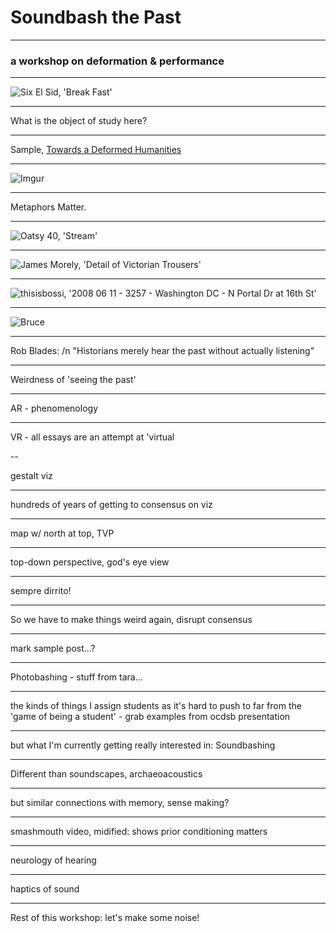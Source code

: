 # Soundbash the Past

---

### a workshop on deformation & performance

---


![Six El Sid, 'Break Fast'](https://farm8.staticflickr.com/7188/6786558606_24bf54c04c_o_d.jpg)

---

What is the object of study here?

---

Sample, [Towards a Deformed Humanities](http://www.samplereality.com/2012/05/02/notes-towards-a-deformed-humanities/)

---

![Imgur](http://i.imgur.com/MBnL4Wm.jpg)

---

Metaphors Matter.

----

![Oatsy 40, 'Stream'](https://farm6.staticflickr.com/5492/9920067926_9a9ba5fb45_o_d.jpg)

---

![James Morely, 'Detail of Victorian Trousers'](https://farm8.staticflickr.com/7472/15637796200_3f50cfc72e_o_d.jpg)

---

![thisisbossi, '2008 06 11 - 3257 - Washington DC - N Portal Dr at 16th St'](https://farm4.staticflickr.com/3603/3361593196_e5b985a857_o_d.jpg)

---

![Bruce](http://carleton.ca/history/wp-content/uploads/LUT6410-300px.jpg)

---

Rob Blades: /n
"Historians merely hear the past without actually listening"

---

Weirdness of 'seeing the past'

---

AR - phenomenology

---

VR - all essays are an attempt at 'virtual

--

gestalt viz

---

hundreds of years of getting to consensus on viz

---

map w/ north at top, TVP

---

top-down perspective, god's eye view

---

sempre dirrito!

---

So we have to make things weird again, disrupt consensus

---

mark sample post...?

---

Photobashing - stuff from tara...

---

the kinds of things I assign students as it's hard to push to far from the 'game of being a student' - grab examples from ocdsb presentation

---

but what I'm currently getting really interested in:
Soundbashing

---

Different than soundscapes, archaeoacoustics

---

but similar connections with memory, sense making?

---

smashmouth video, midified: shows prior conditioning matters

---

neurology of hearing

---

haptics of sound

---

Rest of this workshop: let's make some noise!
